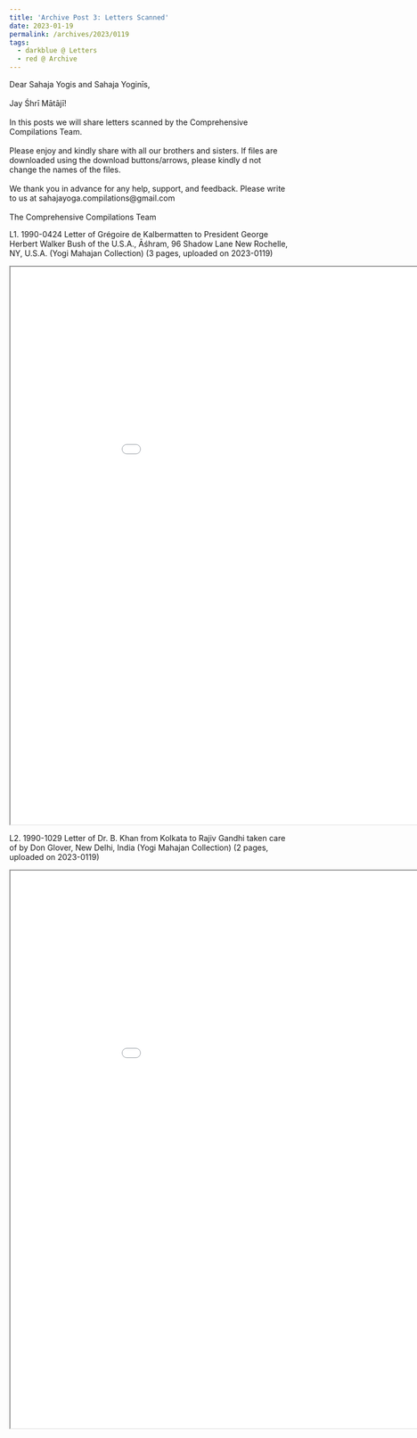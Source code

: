 ```yaml
---
title: 'Archive Post 3: Letters Scanned'
date: 2023-01-19
permalink: /archives/2023/0119
tags:
  - darkblue @ Letters
  - red @ Archive
---
```


<p>
Dear Sahaja Yogis and Sahaja Yoginīs,<br>
<br>
Jay Śhrī Mātājī!<br>
<br>
In this posts we will share letters scanned by the Comprehensive Compilations Team.<br>
<br>
Please enjoy and kindly share with all our brothers and sisters. If files are downloaded using the download buttons/arrows, please kindly d not change the names of the files.<br>
<br>
We thank you in advance for any help, support, and feedback. Please write to us at sahajayoga.compilations@gmail.com<br>
<br>
The Comprehensive Compilations Team<br>
</p>

L1. 1990-0424 Letter of Grégoire de Kalbermatten to President George Herbert Walker Bush of the U.S.A., Āśhram, 96 Shadow Lane  New Rochelle, NY, U.S.A. (Yogi Mahajan Collection) (3 pages, uploaded on 2023-0119)


<iframe src="/pdf/?usedownload=true#/files/1990-0424_Letter_of_Grégoire_de_Kalbermatten_to_President_George_Herbert_Walker_Bush_of_the_U.S.A.,_Āśhram,_96_Shadow_Lane_ New_Rochelle,_NY,_U.S.A._(Yogi_Mahajan_Collection).pdf" width="1000px" height="1000px"></iframe>

<br>

L2. 1990-1029 Letter of Dr. B. Khan from Kolkata to Rajiv Gandhi taken care of by Don Glover, New Delhi, India (Yogi Mahajan Collection) (2 pages, uploaded on 2023-0119)

<iframe src="/pdf/?usedownload=true#/files/1990-1029_Letter_of_Dr._B._Khan_from_Kolkata_to_Rajiv_Gandhi_taken_care_of_by_Don_Glover,_New_Delhi,_India_(Yogi_Mahajan_Collection).pdf" width="1000px" height="1000px"></iframe>